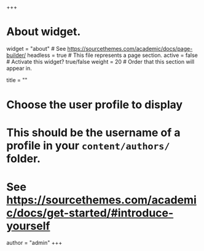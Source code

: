+++

# About widget.

widget = "about"  # See https://sourcethemes.com/academic/docs/page-builder/
headless = true  # This file represents a page section.
active = false  # Activate this widget? true/false
weight = 20  # Order that this section will appear in.

title = ""

# Choose the user profile to display

# This should be the username of a profile in your `content/authors/` folder.

# See https://sourcethemes.com/academic/docs/get-started/#introduce-yourself

author = "admin"
+++
